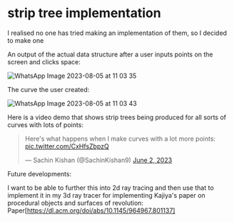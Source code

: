 # strip tree implementation
 I realised no one has tried making an implementation of them, so I decided to make one


An output of the actual data structure after a user inputs points on the screen and clicks space: 

![WhatsApp Image 2023-08-05 at 11 03 35](https://github.com/SachinKishan/strip-tree-implementation/assets/33657481/90f82565-595e-4b78-b8da-e982c481fbd4)


The curve the user created:

![WhatsApp Image 2023-08-05 at 11 03 43](https://github.com/SachinKishan/strip-tree-implementation/assets/33657481/c8e31a02-3fb9-47a7-9abd-79a04bad8780)


Here is a video demo that shows strip trees being produced for all sorts of curves with lots of points: 

<blockquote class="twitter-tweet"><p lang="en" dir="ltr">Here&#39;s what happens when I make curves with a lot more points: <a href="https://t.co/CxHfsZbpzQ">pic.twitter.com/CxHfsZbpzQ</a></p>&mdash; Sachin Kishan (@SachinKishan9) <a href="https://twitter.com/SachinKishan9/status/1664674848369410127?ref_src=twsrc%5Etfw">June 2, 2023</a></blockquote> 


Future developments:

I want to be able to further this into 2d ray tracing and then use that to implement it in my 3d ray tracer for implementing Kajiya's paper on procedural objects and surfaces of revolution: Paper[https://dl.acm.org/doi/abs/10.1145/964967.801137]


